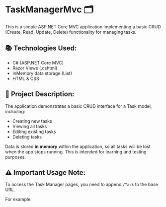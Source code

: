 # TaskManagerMvc 🗂️

This is a simple ASP.NET Core MVC application implementing a basic CRUD (Create, Read, Update, Delete) functionality for managing tasks.

## 📚 Technologies Used:
- C# (ASP.NET Core MVC)
- Razor Views (.cshtml)
- InMemory data storage (List<Task>)
- HTML & CSS

## 📝 Project Description:
The application demonstrates a basic CRUD interface for a Task model, including:
- Creating new tasks
- Viewing all tasks
- Editing existing tasks
- Deleting tasks

Data is stored **in memory** within the application, so all tasks will be lost when the app stops running. This is intended for learning and testing purposes.

## ⚠️ Important Usage Note:
To access the Task Manager pages, you need to append `/Task` to the base URL.

For example:  

